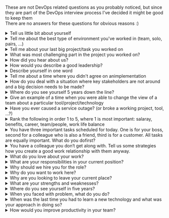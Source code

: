 These are not DevOps related questions as you probably noticed, but since they are part of the DevOps interview process I've decided it might be good to keep them<br> There are no answers for these questions for obvious reasons :) <details> <summary>Tell us little bit about yourself</summary><br><b> </b></details> <details> <summary>Tell me about the best type of environment you've worked in (team, solo, pairs, ...)</summary><br><b> </b></details> <details> <summary>Tell me about your last big project/task you worked on</summary><br><b> </b></details> <details> <summary>What was most challenging part in the project you worked on?</summary><br><b> </b></details> <details> <summary>How did you hear about us?</summary><br><b> </b></details> <details> <summary>How would you describe a good leadership?</summary><br><b> </b></details> <details> <summary>Describe yourself in one word</summary><br><b> </b></details> <details> <summary>Tell me about a time where you didn't agree on animplementation</summary><br><b> </b></details> <details> <summary>How do you deal with a situation where key stakeholders are not around and a big decision needs to be made? </summary><br><b> </b></details> <details> <summary>Where do you see yourself 5 years down the line?</summary><br><b> </b></details> <details> <summary>Give an example of a time when you were able to change the view of a team about a particular tool/project/technology</summary><br><b> </b></details> <details> <summary>Have you ever caused a service outage? (or broke a working project, tool, ...?)</summary><br><b> </b></details> <details> <summary>Rank the following in order 1 to 5, where 1 is most important: salaray, benefits, career, team/people, work life balance</summary><br><b> </b></details> <details> <summary>You have three important tasks scheduled for today. One is for your boss, second for a colleague who is also a friend, third is for a customer. All tasks are equally important. What do you dofirst?</summary><br><b> </b></details> <details> <summary>You have a colleague you don‘t get along with. Tell us some strategies how you create a good work relationship with them anyway.</summary><br><b> </b></details> <details> <summary>What do you love about your work?</summary><br><b> </b></details> <details> <summary>What are your responsibilities in your current position?</summary><br><b> </b></details> <details> <summary>Why should we hire you for the role?</summary><br><b> </b></details><details> <summary>Why do you want to work here?</summary><br><b> </b></details> <details> <summary>Why are you looking to leave your current place?</summary><br><b> </b></details> <details> <summary>What are your strengths and weaknesses?</summary><br><b> </b></details> <details> <summary>Where do you see yourself in five years?</summary><br><b> </b></details> <details> <summary>When you faced with problem, what do you do?</summary><br><b> </b></details> <details> <summary>When was the last time you had to learn a new technology and what was your approach in doing so?</summary><br><b> </b></details><details> <summary>How would you improve productivity in your team?</summary><br><b> </b></details>